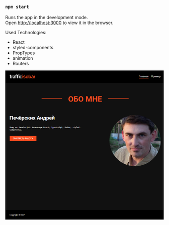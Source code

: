 ### `npm start`

Runs the app in the development mode.\
Open [http://localhost:3000](http://localhost:3000) to view it in the browser.

Used Technologies:
- React
- styled-components
- PropTypes
- animation
- Routers


![Alt text](public/img/screenshot.png?raw=true "Title")
